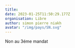 ```yaml
---
title: 
date: 2023-01-25T11:50:29.177Z
organisation: Libre 
author: simon pierre niakh
avatar: "/img/pays/SN.svg"
---
```


Non au 3éme mandat 